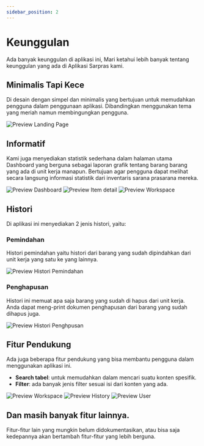 ```yaml
---
sidebar_position: 2
---
```


# Keunggulan

Ada banyak keunggulan di aplikasi ini, Mari ketahui lebih banyak tentang keunggulan yang ada di Aplikasi Sarpras kami.

## Minimalis Tapi Kece

Di desain dengan simpel dan minimalis yang bertujuan untuk memudahkan pengguna dalam penggunaan aplikasi. Dibandingkan menggunakan tema yang meriah namun membingungkan pengguna.

![Preview Landing Page](/img/landing-page.png)

## Informatif

Kami juga menyediakan statistik sederhana dalam halaman utama Dashboard yang berguna sebagai laporan grafik tentang barang barang yang ada di unit kerja manapun. Bertujuan agar pengguna dapat melihat secara langsung informasi statistik dari inventaris sarana prasarana mereka.

![Preview Dashboard](/img/dashboard.png)
![Preview Item detail](/img/item-detail.png)
![Preview Workspace](/img/workspace.png)

## Histori

Di aplikasi ini menyediakan 2 jenis histori, yaitu:

### Pemindahan

Histori pemindahan yaitu histori dari barang yang sudah dipindahkan dari unit kerja yang satu ke yang lainnya.

![Preview Histori Pemindahan](/img/history.png)

### Penghapusan

Histori ini memuat apa saja barang yang sudah di hapus dari unit kerja. Anda dapat meng-print dokumen penghapusan dari barang yang sudah dihapus juga.

![Preview Histori Penghpusan](/img/history-delete.png)

## Fitur Pendukung

Ada juga beberapa fitur pendukung yang bisa membantu pengguna dalam menggunakan aplikasi ini.

- **Search tabel**: untuk memudahkan dalam mencari suatu konten spesifik.
- **Filter**: ada banyak jenis filter sesuai isi dari konten yang ada.

![Preview Workspace](/img/filter-workspace.png)
![Preview History](/img/filter-history.png)
![Preview User](/img/filter-user.png)

## Dan masih banyak fitur lainnya.

Fitur-fitur lain yang mungkin belum didokumentasikan, atau bisa saja kedepannya akan bertambah fitur-fitur yang lebih berguna.